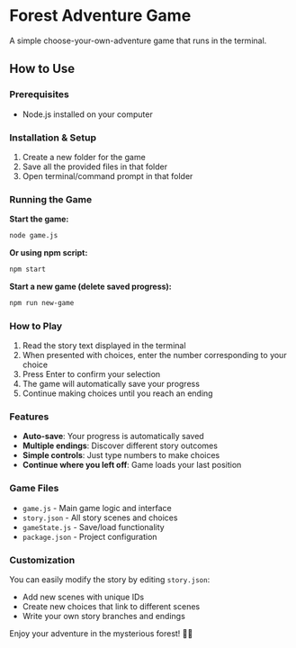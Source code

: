 # Forest Adventure Game

A simple choose-your-own-adventure game that runs in the terminal.

## How to Use

### Prerequisites
- Node.js installed on your computer

### Installation & Setup
1. Create a new folder for the game
2. Save all the provided files in that folder
3. Open terminal/command prompt in that folder

### Running the Game

**Start the game:**
```bash
node game.js
```

**Or using npm script:**
```bash
npm start
```

**Start a new game (delete saved progress):**
```bash
npm run new-game
```

### How to Play
1. Read the story text displayed in the terminal
2. When presented with choices, enter the number corresponding to your choice
3. Press Enter to confirm your selection
4. The game will automatically save your progress
5. Continue making choices until you reach an ending

### Features
- **Auto-save**: Your progress is automatically saved
- **Multiple endings**: Discover different story outcomes
- **Simple controls**: Just type numbers to make choices
- **Continue where you left off**: Game loads your last position

### Game Files
- `game.js` - Main game logic and interface
- `story.json` - All story scenes and choices
- `gameState.js` - Save/load functionality
- `package.json` - Project configuration

### Customization
You can easily modify the story by editing `story.json`:
- Add new scenes with unique IDs
- Create new choices that link to different scenes
- Write your own story branches and endings

Enjoy your adventure in the mysterious forest! 🌲✨